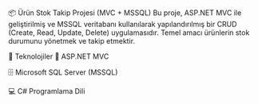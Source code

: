 📦 Ürün Stok Takip Projesi (MVC + MSSQL)
Bu proje, ASP.NET MVC ile geliştirilmiş ve MSSQL veritabanı kullanılarak yapılandırılmış bir CRUD (Create, Read, Update, Delete) uygulamasıdır. Temel amacı ürünlerin stok durumunu yönetmek ve takip etmektir.

🔧 Teknolojiler
🧩 ASP.NET MVC

🗄️ Microsoft SQL Server (MSSQL)

💻 C# Programlama Dili
